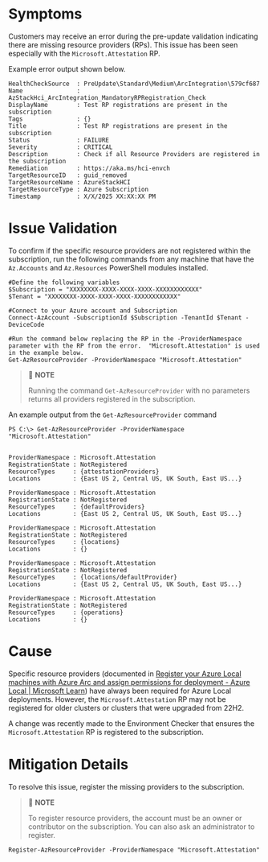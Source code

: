# Symptoms
Customers may receive an error during the pre-update validation indicating there are missing resource providers (RPs).  This issue has been seen especially with the `Microsoft.Attestation` RP.

Example error output shown below.

```
HealthCheckSource  : PreUpdate\Standard\Medium\ArcIntegration\579cf687
Name               : AzStackHci_ArcIntegration_MandatoryRPRegistration_Check
DisplayName        : Test RP registrations are present in the subscription
Tags               : {}
Title              : Test RP registrations are present in the subscription
Status             : FAILURE
Severity           : CRITICAL
Description        : Check if all Resource Providers are registered in the subscription
Remediation        : https://aka.ms/hci-envch
TargetResourceID   : guid_removed
TargetResourceName : AzureStackHCI
TargetResourceType : Azure Subscription
Timestamp          : X/X/2025 XX:XX:XX PM
```

# Issue Validation
To confirm if the specific resource providers are not registered within the subscription, run the following commands from any machine that have the `Az.Accounts` and `Az.Resources` PowerShell modules installed.  

````
#Define the following variables
$Subscription = "XXXXXXXX-XXXX-XXXX-XXXX-XXXXXXXXXXXX"
$Tenant = "XXXXXXXX-XXXX-XXXX-XXXX-XXXXXXXXXXXX"

#Connect to your Azure account and Subscription
Connect-AzAccount -SubscriptionId $Subscription -TenantId $Tenant -DeviceCode

#Run the command below replacing the RP in the -ProviderNamespace parameter with the RP from the error.  "Microsoft.Attestation" is used in the example below.
Get-AzResourceProvider -ProviderNamespace "Microsoft.Attestation"
````

> :ledger: **NOTE**
>
> Running the command `Get-AzResourceProvider` with no parameters returns all providers registered in the subscription.

An example output from the `Get-AzResourceProvider` command

```
PS C:\> Get-AzResourceProvider -ProviderNamespace "Microsoft.Attestation"


ProviderNamespace : Microsoft.Attestation
RegistrationState : NotRegistered
ResourceTypes     : {attestationProviders}
Locations         : {East US 2, Central US, UK South, East US...}

ProviderNamespace : Microsoft.Attestation
RegistrationState : NotRegistered
ResourceTypes     : {defaultProviders}
Locations         : {East US 2, Central US, UK South, East US...}

ProviderNamespace : Microsoft.Attestation
RegistrationState : NotRegistered
ResourceTypes     : {locations}
Locations         : {}

ProviderNamespace : Microsoft.Attestation
RegistrationState : NotRegistered
ResourceTypes     : {locations/defaultProvider}
Locations         : {East US 2, Central US, UK South, East US...}

ProviderNamespace : Microsoft.Attestation
RegistrationState : NotRegistered
ResourceTypes     : {operations}
Locations         : {}
```

# Cause
Specific resource providers (documented in [Register your Azure Local machines with Azure Arc and assign permissions for deployment - Azure Local | Microsoft Learn](https://learn.microsoft.com/en-us/azure/azure-local/deploy/deployment-arc-register-server-permissions?view=azloc-2507#azure-prerequisites)) have always been required for Azure Local deployments.  However, the `Microsoft.Attestation` RP may not be registered for older clusters or clusters that were upgraded from 22H2.

A change was recently made to the Environment Checker that ensures the `Microsoft.Attestation` RP is registered to the subscription.

# Mitigation Details

To resolve this issue, register the missing providers to the subscription.

> :ledger: **NOTE**
>
> To register resource providers, the account must be an owner or contributor on the subscription. You can also ask an administrator to register.

```
Register-AzResourceProvider -ProviderNamespace "Microsoft.Attestation"
```